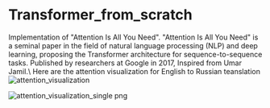 
# Transformer_from_scratch
Implementation of "Attention Is All You Need".
"Attention Is All You Need" is a seminal paper in the field of natural language processing (NLP) and deep learning, proposing the Transformer architecture for sequence-to-sequence tasks. Published by researchers at Google in 2017,
Inspired from Umar Jamil.\\
Here are the attention visualization for English to Russian teanslation
![attention_visualization](https://github.com/Fariaz99cuet/Transformer_from_scratch/assets/103488785/a5e39208-91af-4eb3-8609-96faaeec5a78)

![attention_visualization_single png](https://github.com/Fariaz99cuet/Transformer_from_scratch/assets/103488785/a2b5b8b7-cb48-494d-9d4a-ae6953172538)


